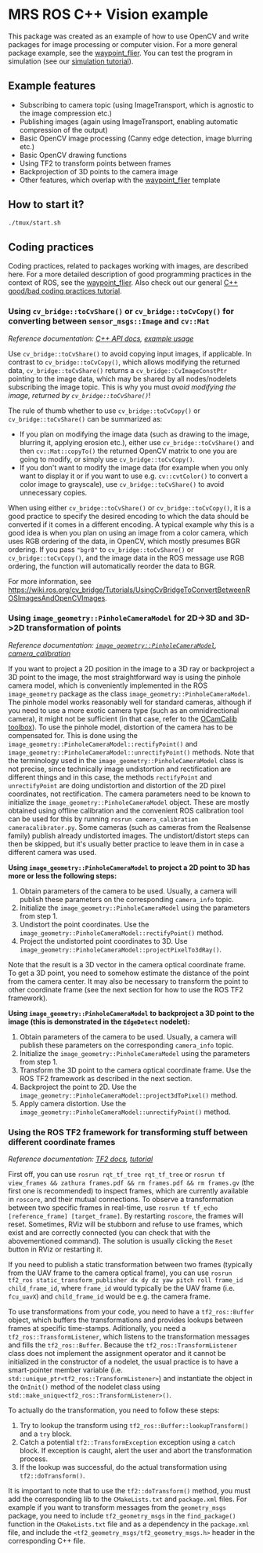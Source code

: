 # MRS ROS C++ Vision example

This package was created as an example of how to use OpenCV and write packages for image processing or computer vision.
For a more general package example, see the [waypoint_flier](https://github.com/ctu-mrs/mrs_core_examples/tree/master/cpp/waypoint_flier).
You can test the program in simulation (see our [simulation tutorial](https://ctu-mrs.github.io/docs/simulation/howto.html)).

## Example features

* Subscribing to camera topic (using ImageTransport, which is agnostic to the image compression etc.)
* Publishing images (again using ImageTransport, enabling automatic compression of the output)
* Basic OpenCV image processing (Canny edge detection, image blurring etc.)
* Basic OpenCV drawing functions
* Using TF2 to transform points between frames
* Backprojection of 3D points to the camera image
* Other features, which overlap with the [waypoint_flier](https://github.com/ctu-mrs/mrs_core_examples/tree/master/cpp/waypoint_flier) template

## How to start it?

```bash
./tmux/start.sh
```

## Coding practices

Coding practices, related to packages working with images, are described here.
For a more detailed description of good programming practices in the context of ROS, see the [waypoint_flier](https://github.com/ctu-mrs/mrs_core_examples/tree/master/cpp/waypoint_flier).
Also check out our general [C++ good/bad coding practices tutorial](https://ctu-mrs.github.io/docs/introduction/c_to_cpp.html).

### Using `cv_bridge::toCvShare()` or `cv_bridge::toCvCopy()` for converting between `sensor_msgs::Image` and `cv::Mat`
*Reference documentation: [C++ API docs](http://docs.ros.org/melodic/api/cv_bridge/html/c++/), [example usage](https://wiki.ros.org/cv_bridge/Tutorials/UsingCvBridgeToConvertBetweenROSImagesAndOpenCVImages)*

Use `cv_bridge::toCvShare()` to avoid copying input images, if applicable.
In contrast to `cv_bridge::toCvCopy()`, which allows modifying the returned data, `cv_bridge::toCvShare()` returns a `cv_bridge::CvImageConstPtr` pointing to the image data, which may be shared by all nodes/nodelets subscribing the image topic.
This is why you must *avoid modifying the image, returned by `cv_bridge::toCvShare()`*!

The rule of thumb whether to use `cv_bridge::toCvCopy()` or `cv_bridge::toCvShare()` can be summarized as:

* If you plan on modifying the image data (such as drawing to the image, blurring it, applying erosion etc.), either use `cv_bridge::toCvShare()` and then `cv::Mat::copyTo()` the returned OpenCV matrix to one you are going to modify, or simply use `cv_bridge::toCvCopy()`.
* If you don't want to modify the image data (for example when you only want to display it or if you want to use e.g. `cv::cvtColor()` to convert a color image to grayscale), use `cv_bridge::toCvShare()` to avoid unnecessary copies.

When using either `cv_bridge::toCvShare()` or `cv_bridge::toCvCopy()`, it is a good practice to specify the desired encoding to which the data should be converted if it comes in a different encoding.
A typical example why this is a good idea is when you plan on using an image from a color camera, which uses RGB ordering of the data, in OpenCV, which mostly presumes BGR ordering.
If you pass `"bgr8"` to `cv_bridge::toCvShare()` or `cv_bridge::toCvCopy()`, and the image data in the ROS message use RGB ordering, the function will automatically reorder the data to BGR.

For more information, see https://wiki.ros.org/cv_bridge/Tutorials/UsingCvBridgeToConvertBetweenROSImagesAndOpenCVImages.

### Using `image_geometry::PinholeCameraModel` for 2D->3D and 3D->2D transformation of points
*Reference documentation: [`image_geometry::PinholeCameraModel`](http://docs.ros.org/api/image_geometry/html/c++/classimage__geometry_1_1PinholeCameraModel.html), [camera_calibration](https://wiki.ros.org/camera_calibration)*

If you want to project a 2D position in the image to a 3D ray or backproject a 3D point to the image, the most straightforward way is using the pinhole camera model, which is conveniently implemented in the ROS `image_geometry` package as the class `image_geometry::PinholeCameraModel`.
The pinhole model works reasonably well for standard cameras, although if you need to use a more exotic camera type (such as an omnidirectional camera), it might not be sufficient (in that case, refer to the [OCamCalib toolbox](https://sites.google.com/site/scarabotix/ocamcalib-toolbox)).
To use the pinhole model, distortion of the camera has to be compensated for.
This is done using the `image_geometry::PinholeCameraModel::rectifyPoint()` and `image_geometry::PinholeCameraModel::unrectifyPoint()` methods.
Note that the terminology used in the `image_geometry::PinholeCameraModel` class is not precise, since technically image undistortion and rectification are different things and in this case, the methods `rectifyPoint` and `unrectifyPoint` are doing undistortion and distortion of the 2D pixel coordinates, not rectification.
The camera parameters need to be known to initialize the `image_geometry::PinholeCameraModel` object.
These are mostly obtained using offline calibration and the convenient ROS calibration tool can be used for this by running `rosrun camera_calibration cameracalibrator.py`.
Some cameras (such as cameras from the Realsense family) publish already undistorted images.
The undistort/distort steps can then be skipped, but it's usually better practice to leave them in in case a different camera was used.

**Using `image_geometry::PinholeCameraModel` to project a 2D point to 3D has more or less the following steps:**

1) Obtain parameters of the camera to be used. Usually, a camera will publish these parameters on the corresponding `camera_info` topic.
2) Initialize the `image_geometry::PinholeCameraModel` using the parameters from step 1.
3) Undistort the point coordinates. Use the `image_geometry::PinholeCameraModel::rectifyPoint()` method.
4) Project the undistorted point coordinates to 3D. Use `image_geometry::PinholeCameraModel::projectPixelTo3dRay()`.

Note that the result is a 3D vector in the camera optical coordinate frame.
To get a 3D point, you need to somehow estimate the distance of the point from the camera center.
It may also be necessary to transform the point to other coordinate frame (see the next section for how to use the ROS TF2 framework).

**Using `image_geometry::PinholeCameraModel` to backproject a 3D point to the image (this is demonstrated in the `EdgeDetect` nodelet):**

1) Obtain parameters of the camera to be used. Usually, a camera will publish these parameters on the corresponding `camera_info` topic.
2) Initialize the `image_geometry::PinholeCameraModel` using the parameters from step 1.
2) Transform the 3D point to the camera optical coordinate frame. Use the ROS TF2 framework as described in the next section.
3) Backproject the point to 2D. Use the `image_geometry::PinholeCameraModel::project3dToPixel()` method.
4) Apply camera distortion. Use the `image_geometry::PinholeCameraModel::unrectifyPoint()` method.

### Using the ROS TF2 framework for transforming stuff between different coordinate frames

*Reference documentation: [TF2 docs](http://wiki.ros.org/tf2_ros), [tutorial](http://wiki.ros.org/tf2/Tutorials/Introduction%20to%20tf2)*

First off, you can use `rosrun rqt_tf_tree rqt_tf_tree` or `rosrun tf view_frames && zathura frames.pdf && rm frames.pdf && rm frames.gv` (the first one is recommended) to inspect frames, which are currently available in `roscore`, and their mutual connections.
To observe a transformation between two specific frames in real-time, use `rosrun tf tf_echo [reference_frame] [target_frame]`.
By restarting `roscore`, the frames will reset.
Sometimes, RViz will be stubborn and refuse to use frames, which exist and are correctly connected (you can check that with the abovementioned command).
The solution is usually clicking the `Reset` button in RViz or restarting it.

If you need to publish a static transformation between two frames (typically from the UAV frame to the camera optical frame), you can use `rosrun tf2_ros static_transform_publisher dx dy dz yaw pitch roll frame_id child_frame_id`, where `frame_id` would typically be the UAV frame (i.e. `fcu_uavX`) and  `child_frame_id` would be e.g. the camera frame.

To use transformations from your code, you need to have a `tf2_ros::Buffer` object, which buffers the transformations and provides lookups between frames at specific time-stamps.
Aditionally, you need a `tf2_ros::TransformListener`, which listens to the transformation messages and fills the `tf2_ros::Buffer`.
Because the `tf2_ros::TransformListener` class does not implement the assignment operator and it cannot be initialized in the constructor of a nodelet, the usual practice is to have a smart-pointer member variable (i.e. `std::unique_ptr<tf2_ros::TransformListener>`) and instantiate the object in the `OnInit()` method of the nodelet class using `std::make_unique<tf2_ros::TransformListener>()`.

To actually do the transformation, you need to follow these steps:

1) Try to lookup the transform using `tf2_ros::Buffer::lookupTransform()` and a `try` block.
2) Catch a potential `tf2::TransformException` exception using a `catch` block. If exception is caught, alert the user and abort the transformation process.
3) If the lookup was successful, do the actual transformation using `tf2::doTransform()`.

It is important to note that to use the `tf2::doTransform()` method, you must add the corresponding lib to the `CMakeLists.txt` and `package.xml` files.
For example if you want to transform messages from the `geometry_msgs` package, you need to include `tf2_geometry_msgs` in the `find_package()` function in the `CMakeLists.txt` file and as a dependency in the `package.xml` file, and include the `<tf2_geometry_msgs/tf2_geometry_msgs.h>` header in the corresponding C++ file.
